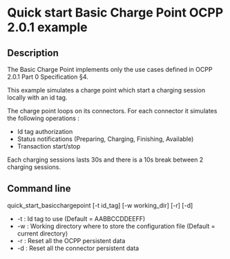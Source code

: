 # Quick start Basic Charge Point OCPP 2.0.1 example

## Description

The Basic Charge Point implements only the use cases defined in OCPP 2.0.1 Part 0 Specification §4.

This example simulates a charge point which start a charging session locally with an id tag.

The charge point loops on its connectors. For each connector it simulates the following operations :

* Id tag authorization
* Status notifications (Preparing, Charging, Finishing, Available)
* Transaction start/stop

Each charging sessions lasts 30s and there is a 10s break between 2 charging sessions.

## Command line

quick_start_basicchargepoint [-t id_tag] [-w working_dir] [-r] [-d]

* -t : Id tag to use (Default = AABBCCDDEEFF)
* -w : Working directory where to store the configuration file (Default = current directory)
* -r : Reset all the OCPP persistent data
* -d : Reset all the connector persistent data
